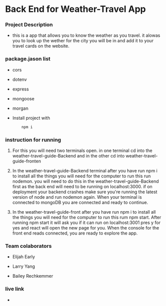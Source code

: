 # Back End for Weather-Travel App

### Project Description

- this is a app that allows you to know the weather as you travel. it alowas you to look up the wether for the city you will be in and add it to your travel cards on the website.

### package.jason list

- cors
- dotenv 
- express
- mongoose
- morgan

- Install project with
    ```bash
        npm i
    ```

### instruction for running

1. For this you will need two terminals open. in one terminal cd into the weather-travel-guide-Backend and in the other cd into weather-travel-guide-fronten

2. In the weather-travel-guide-Backend terminal after you have run npm i to install all the things you will need for the computer to run this run nodemon. you will need to do this in the weather-travel-guide-Backend first as the back end will need to be running on localhost:3000. if on deployment your backend crashes make sure you're running the latest version of node and run nodemon again. When your terminal is connected to mongoDB you are connected and ready to continue.

3. In the weather-travel-guide-front after you have run npm i to install all the things you will need for the computer to run this rum npm start. After running npm start it will ask you if it can run on localhost:3001 pres y for yes and react will open the new page for you. When the console for the front end reads connected, you are ready to explore the app.


### Team colaborators 

- Elijah Early

- Larry Yang

- Bailey Rechkemmer

### live link

- 